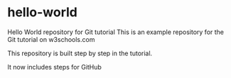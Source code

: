 # hello-world
Hello World repository for Git tutorial
This is an example repository for the Git tutorial on w3schools.com

This repository is built step by step in the tutorial.

It now includes steps for GitHub
